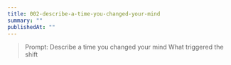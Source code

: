 ```yaml
---
title: 002-describe-a-time-you-changed-your-mind
summary: ""
publishedAt: ""
---
```


> Prompt: Describe a time you changed your mind What triggered the shift

